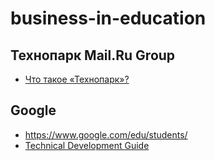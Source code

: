 # business-in-education

## Технопарк Mail.Ru Group

- [Что такое «Технопарк»?](https://www.youtube.com/watch?v=D43dQV0i7Ug)

## Google

- https://www.google.com/edu/students/
- [Technical Development Guide](https://www.google.com/about/careers/students/guide-to-technical-development.html)
